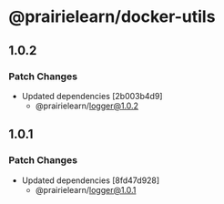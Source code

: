 # @prairielearn/docker-utils

## 1.0.2

### Patch Changes

- Updated dependencies [2b003b4d9]
  - @prairielearn/logger@1.0.2

## 1.0.1

### Patch Changes

- Updated dependencies [8fd47d928]
  - @prairielearn/logger@1.0.1
